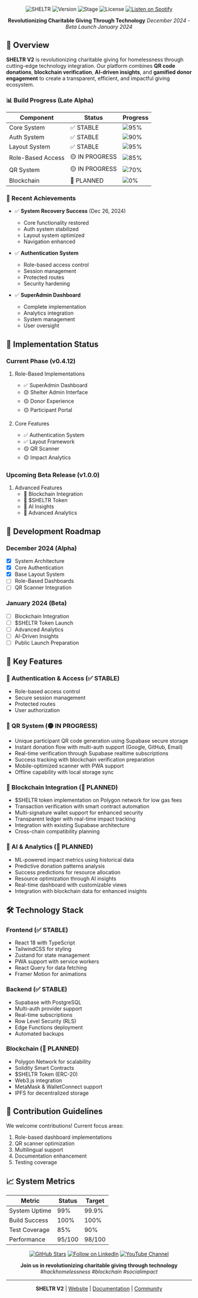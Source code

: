 <div align="center">

![SHELTR](https://img.shields.io/badge/SHELTR-V2-4B32C3)
![Version](https://img.shields.io/badge/Version-0.4.12-FF6B6B)
![Stage](https://img.shields.io/badge/Stage-Late_Alpha-FED766)
![License](https://img.shields.io/badge/License-MIT-8A2BE2)
[![Listen on Spotify](https://img.shields.io/badge/Listen_on-Spotify-1DB954?logo=spotify&logoColor=white)](https://open.spotify.com/show/3Q2RpnzF9sUv26yPMP9tWI)

**Revolutionizing Charitable Giving Through Technology**
*December 2024 - Beta Launch January 2024*

</div>

## 🌟 Overview

**SHELTR V2** is revolutionizing charitable giving for homelessness through cutting-edge technology integration. Our platform combines **QR code donations**, **blockchain verification**, **AI-driven insights**, and **gamified donor engagement** to create a transparent, efficient, and impactful giving ecosystem.

### 📊 Build Progress (Late Alpha)

| Component | Status | Progress |
|-----------|---------|-----------|
| Core System | ✅ STABLE | ![95%](https://img.shields.io/badge/-95%25-success?style=flat-square) |
| Auth System | ✅ STABLE | ![90%](https://img.shields.io/badge/-90%25-success?style=flat-square) |
| Layout System | ✅ STABLE | ![95%](https://img.shields.io/badge/-95%25-success?style=flat-square) |
| Role-Based Access | 🟡 IN PROGRESS | ![85%](https://img.shields.io/badge/-85%25-yellow?style=flat-square) |
| QR System | 🟡 IN PROGRESS | ![70%](https://img.shields.io/badge/-70%25-yellow?style=flat-square) |
| Blockchain | 🔵 PLANNED | ![0%](https://img.shields.io/badge/-0%25-blue?style=flat-square) |

### 🎯 Recent Achievements

- ✅ **System Recovery Success** (Dec 26, 2024)
  - Core functionality restored
  - Auth system stabilized
  - Layout system optimized
  - Navigation enhanced

- ✅ **Authentication System**
  - Role-based access control
  - Session management
  - Protected routes
  - Security hardening

- ✅ **SuperAdmin Dashboard**
  - Complete implementation
  - Analytics integration
  - System management
  - User oversight

## 🚀 Implementation Status

### Current Phase (v0.4.12)
1. Role-Based Implementations
   - ✅ SuperAdmin Dashboard
   - 🟡 Shelter Admin Interface
   - 🟡 Donor Experience
   - 🟡 Participant Portal

2. Core Features
   - ✅ Authentication System
   - ✅ Layout Framework
   - 🟡 QR Scanner
   - 🟡 Impact Analytics

### Upcoming Beta Release (v1.0.0)
1. Advanced Features
   - 🔵 Blockchain Integration
   - 🔵 $SHELTR Token
   - 🔵 AI Insights
   - 🔵 Advanced Analytics

## 🎯 Development Roadmap

### December 2024 (Alpha)
- [x] System Architecture
- [x] Core Authentication
- [x] Base Layout System
- [ ] Role-Based Dashboards
- [ ] QR Scanner Integration

### January 2024 (Beta)
- [ ] Blockchain Integration
- [ ] $SHELTR Token Launch
- [ ] Advanced Analytics
- [ ] AI-Driven Insights
- [ ] Public Launch Preparation

## 💫 Key Features

### 🔐 Authentication & Access (✅ STABLE)
- Role-based access control
- Secure session management
- Protected routes
- User authorization

### 📱 QR System (🟡 IN PROGRESS)
- Unique participant QR code generation using Supabase secure storage
- Instant donation flow with multi-auth support (Google, GitHub, Email)
- Real-time verification through Supabase realtime subscriptions
- Success tracking with blockchain verification preparation
- Mobile-optimized scanner with PWA support
- Offline capability with local storage sync

### 🔗 Blockchain Integration (🔵 PLANNED)
- $SHELTR token implementation on Polygon network for low gas fees
- Transaction verification with smart contract automation
- Multi-signature wallet support for enhanced security
- Transparent ledger with real-time impact tracking
- Integration with existing Supabase architecture
- Cross-chain compatibility planning

### 🤖 AI & Analytics (🔵 PLANNED)
- ML-powered impact metrics using historical data
- Predictive donation patterns analysis
- Success predictions for resource allocation
- Resource optimization through AI insights
- Real-time dashboard with customizable views
- Integration with blockchain data for enhanced insights

## 🛠️ Technology Stack

### Frontend (✅ STABLE)
- React 18 with TypeScript
- TailwindCSS for styling
- Zustand for state management
- PWA support with service workers
- React Query for data fetching
- Framer Motion for animations

### Backend (✅ STABLE)
- Supabase with PostgreSQL
- Multi-auth provider support
- Real-time subscriptions
- Row Level Security (RLS)
- Edge Functions deployment
- Automated backups

### Blockchain (🔵 PLANNED)
- Polygon Network for scalability
- Solidity Smart Contracts
- $SHELTR Token (ERC-20)
- Web3.js integration
- MetaMask & WalletConnect support
- IPFS for decentralized storage

## 🤝 Contribution Guidelines

We welcome contributions! Current focus areas:
1. Role-based dashboard implementations
2. QR scanner optimization
3. Multilingual support
4. Documentation enhancement
5. Testing coverage

## 📈 System Metrics

| Metric | Status | Target |
|--------|---------|---------|
| System Uptime | 99% | 99.9% |
| Build Success | 100% | 100% |
| Test Coverage | 85% | 90% |
| Performance | 95/100 | 98/100 |

<div align="center">

[![GitHub Stars](https://img.shields.io/badge/Stars-★_Star_Us-F4D03F?style=for-the-badge&logo=github)](https://github.com/mrj0nesmtl/sheltr-v2)
[![Follow on LinkedIn](https://img.shields.io/badge/LinkedIn-Follow_Us-0077B5?style=for-the-badge&logo=linkedin)](https://www.linkedin.com)
[![YouTube Channel](https://img.shields.io/badge/YouTube-Subscribe-FF0000?style=for-the-badge&logo=youtube)](https://www.youtube.com)

**Join us in revolutionizing charitable giving through technology**
*#hackhomelessness #blockchain #socialimpact*

</div>

---

<div align="center">

**SHELTR V2** | [Website](https://sheltr.dev) | [Documentation](https://docs.sheltr.dev) | [Community](https://discord.gg/sheltr)

</div>
